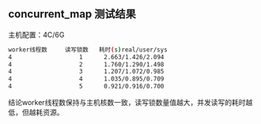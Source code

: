 ## concurrent_map 测试结果
主机配置：4C/6G

```sh
worker线程数     读写锁数   耗时(s)real/user/sys
4                   1      2.663/1.426/2.094
4                   2      1.760/1.290/1.498
4                   3      1.207/1.072/0.985
4                   4      1.035/0.895/0.709
4                   5      0.921/0.916/0.700
```
结论worker线程数保持与主机核数一致，读写锁数量值越大，并发读写的耗时越低，但越耗资源。